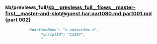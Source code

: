 ### kb/previews_full/kb__previews_full__flows__master-first__master-and-slot@guest.har.part080.md.part001.md (part 002)

```md
          "functionName": "n.subscribe.s",
                "scriptId": "11564",
                "
```

```

